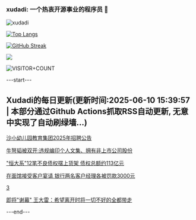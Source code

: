 ### xudadi: 一个热衷开源事业的程序员 👋

![xudadi](https://github-readme-stats-git-masterorgs-github-readme-stats-team.vercel.app/api?username=xudadi)

[![Top Langs](https://github-readme-stats.vercel.app/api/top-langs/?username=xudadi)](https://github.com/anuraghazra/github-readme-stats)

[![GitHub Streak](https://streak-stats.demolab.com?user=xudadi&locale=zh_Hans)](https://git.io/streak-stats)

![](https://raw.githubusercontent.com/xudadi/xudadi/main/assets/github-contribution-grid-snake.svg)

![VISITOR+COUNT](https://komarev.com/ghpvc/?username=xudadi&label=VISITOR+COUNT)


---start---

## Xudadi的每日更新(更新时间:2025-06-10 15:39:57 | 本部分通过Github Actions抓取RSS自动更新, 无意中实现了自动刷绿墙...)

[沙小幼儿园教育集团2025年招聘公告](https://www.gongkaoleida.com/article/2442756)

[牛弩韬被双开:违规编印个人文集、拥有非上市公司股份](https://m.163.com/news/article/K1L3KCJC0512D3VJ.html)

["恒大系"12笔不良债权摆上货架 债权总额约113亿元](https://m.163.com/news/article/K1KV3OAD0514R9P4.html)

[在面馆接受客户宴请 银行两名客户经理各被罚款3000元](https://m.163.com/news/article/K1KPUI910534P59R.html)

[3](https://m.163.com/touch/news/sub/domestic)

[即将"谢幕" 王大雷：希望离开时将一切不好的全都带走](https://m.163.com/news/article/K1KR1E5J0514R9OJ.html)

---end---
